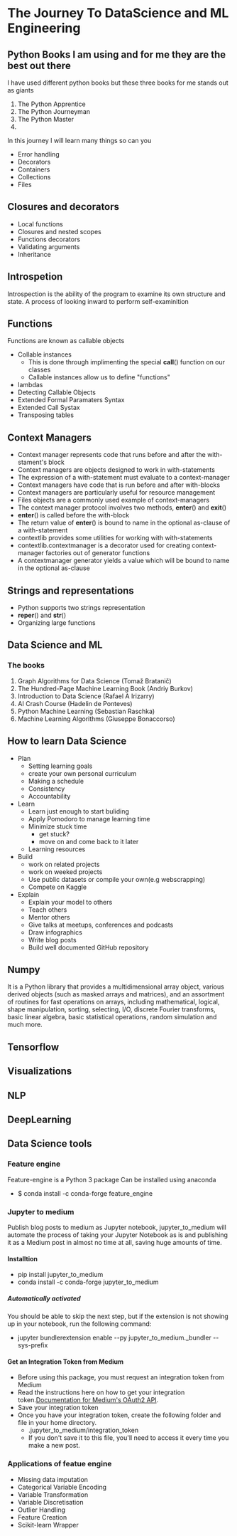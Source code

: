 # The Journey To DataScience and ML Engineering

## Python Books I am using and for me they are the best out there
I have used different python books but these three books for me stands out as giants
 1. The Python Apprentice
 2. The Python Journeyman
 3. The Python Master
 4. 

In this journey I will learn many things so can you
- Error handling
- Decorators
- Containers
- Collections
- Files
## Closures and decorators
- Local functions
- Closures and nested scopes
- Functions decorators
- Validating arguments
- Inheritance

## Introspetion
Introspection is the ability of the program to examine its own structure and state.
A process of looking inward to perform self-examinition

## Functions
Functions are known as callable objects
 - Collable instances
    * This is done through implimenting the special __call__() function on our classes
    * Callable instances allow us to define "functions"
 - lambdas
 - Detecting Callable Objects
 - Extended Formal Paramaters Syntax
 - Extended Call Systax
 - Transposing tables
## Context Managers
  - Context manager represents code that runs before and after the with-stament's block
  - Context managers are objects designed to work in with-statements
  - The expression of a with-statement must evaluate to a context-manager
  - Context managers have code that is run before and after with-blocks
  - Context managers are particularly useful for resource management
  - Files objects are a commonly used example of context-managers
  - The context manager protocol involves two methods, __enter__() and __exit__()
  - __enter__() is called before the with-block
  - The return value of __enter__() is bound to name in the optional as-clause of a with-statement
  - contextlib provides some utilities for working with with-statements
  - contextlib.contextmanager is a decorator used for creating context-manager factories out of generator functions
  - A contextmanager generator yields a value which will be bound to name in the optional as-clause
  
  
## Strings and representations
  - Python supports two strings representation
  - __reper__() and __str__()
- Organizing large functions

## Data Science and ML
### The books 
1. Graph Algorithms for Data Science (Tomaž Bratanič)
2. The Hundred-Page Machine Learning Book (Andriy Burkov)
3. Introduction to Data Science (Rafael A Irizarry)
4. AI Crash Course (Hadelin de Ponteves)
5. Python Machine Learning (Sebastian Raschka)
6. Machine Learning Algorithms (Giuseppe Bonaccorso)
## How to learn Data Science
   - Plan
      * Setting learning goals
      * create your own personal curriculum
      * Making a schedule
      * Consistency
      * Accountability
   - Learn
      * Learn just enough to start buliding
      * Apply Pomodoro to manage learning time
      * Minimize stuck time
        - get stuck?
        - move on and come back to it later
      * Learning resources
   - Build
      * work on related projects
      * work on weeked projects
      * Use public datasets or compile your own(e.g webscrapping)
      * Compete on Kaggle
   - Explain
     * Explain your model to others
     * Teach others
     * Mentor others
     * Give talks at meetups, conferences and podcasts
     * Draw infographics
     * Write blog posts
     * Build well documented GitHub repository
## Numpy
It is a Python library that provides a multidimensional array object, various derived objects (such as masked arrays and matrices), and an assortment of routines for fast operations on arrays, including mathematical, logical, shape manipulation, sorting, selecting, I/O, discrete Fourier transforms, basic linear algebra, basic statistical operations, random simulation and much more.
## Tensorflow
## Visualizations
## NLP
## DeepLearning
## Data Science tools
### Feature engine
 Feature-engine is a Python 3 package
 Can be installed using anaconda
 - $ conda install -c conda-forge feature_engine
 ### Jupyter to medium
 Publish blog posts to medium as Jupyter notebook,
 jupyter_to_medium will automate the process of taking your Jupyter Notebook as is and publishing it as a 
 Medium post in almost no time at all, saving huge amounts of time.
 #### Installtion
 - pip install jupyter_to_medium
 - conda install -c conda-forge jupyter_to_medium
 
 ##### Automatically activated
 You should be able to skip the next step, but if the extension is not showing up in your notebook, run the following command:
 - jupyter bundlerextension enable --py jupyter_to_medium._bundler --sys-prefix
 #### Get an Integration Token from Medium
  - Before using this package, you must request an integration token from Medium
  -  Read the instructions here on how to get your integration token.[Documentation for Medium's OAuth2 API](https://github.com/Medium/medium-api-docs).
  -  Save your integration token
  -  Once you have your integration token, create the following folder and file in your home directory.
     *  .jupyter_to_medium/integration_token
     *  If you don't save it to this file, you'll need to access it every time you make a new post.

 ### Applications of featue engine
  - Missing data imputation
  - Categorical Variable Encoding
  - Variable Transformation
  - Variable Discretisation
  - Outlier Handling
  - Feature Creation
  - Scikit-learn Wrapper
